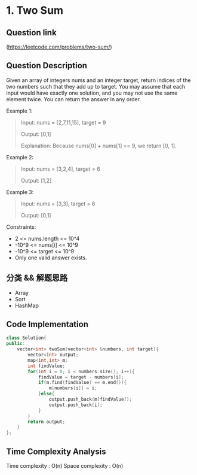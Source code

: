 # 1. Two Sum

## Question link
(https://leetcode.com/problems/two-sum/)

## Question Description
Given an array of integers nums and an integer target, return indices of the two numbers such that they add up to target.
You may assume that each input would have exactly one solution, and you may not use the same element twice.
You can return the answer in any order.

Example 1:
> Input: nums = [2,7,11,15], target = 9
>
> Output: [0,1]
>
> Explanation: Because nums[0] + nums[1] == 9, we return [0, 1].

Example 2:
> Input: nums = [3,2,4], target = 6
>
> Output: [1,2]

Example 3:
> Input: nums = [3,3], target = 6
>
> Output: [0,1]

Constraints:
* 2 <= nums.length <= 10^4
* -10^9 <= nums[i] <= 10^9
* -10^9 <= target <= 10^9
* Only one valid answer exists.

## 分类 && 解题思路
- Array
- Sort
- HashMap

## Code Implementation
```c++
class Solution{
public:
    vector<int> twoSum(vector<int> &numbers, int target){
        vector<int> output;
        map<int,int> m;
        int findValue;
        for(int i = 0; i < numbers.size(); i++){
            findValue = target - numbers[i];
            if(m.find(findValue) == m.end()){
                m[numbers[i]] = i;
            }else{
                output.push_back(m[findValue]);
                output.push_back(i);
            }
        }
        return output;
    }
};
```

## Time Complexity Analysis
Time complexity  : O(n)
Space complexity : O(n)
